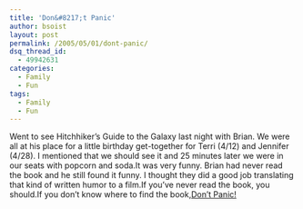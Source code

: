 ```yaml
---
title: 'Don&#8217;t Panic'
author: bsoist
layout: post
permalink: /2005/05/01/dont-panic/
dsq_thread_id:
  - 49942631
categories:
  - Family
  - Fun
tags:
  - Family
  - Fun
---
```

Went to see Hitchhiker&#8217;s Guide to the Galaxy last night with Brian. We were all at his place for a little birthday get-together for Terri (4/12) and Jennifer (4/28). I mentioned that we should see it and 25 minutes later we were in our seats with popcorn and soda.It was very funny. Brian had never read the book and he still found it funny. I thought they did a good job translating that kind of written humor to a film.If you&#8217;ve never read the book, you should.If you don&#8217;t know where to find the book,<a href="http://xml-na.amznxslt.com/onca/xml3?sort=+pmrank&f=http://bsoist.freeshell.org/amz/xsl/amz-detail.xsl&offer=All&dev-t=D1LEVL42QH5864&t=weifyoasme-20&type=heavy&page=1&mode=books&KeywordSearch=hitchhikers%20guide" target="_blank">Don&#8217;t Panic!</a>